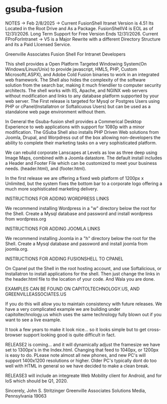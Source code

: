 # gsuba-fusion
NOTES -> Feb 2/8/2025 -> Current FusionShell Itranet Version is 4.51 Its Located in the Root Drive and As a Package. FusionShellV4 is EOL as of 12/31/2026. Long Term Support for Free Version Ends 12/31/2026.
                         Current FProForIntranet -> V5 is a Major Rewrite with a different Directory Structure and its a Paid LIcensed Service.

Greenville Associates Fusion Shell For Intranet Developers

This shell provides a Open Platform Targeted Windowing System(On Windows/Linux/Unix) to provide javascript, HML5, PHP, Custom Microsoft(.ASPX), and Adobe Cold Fusion binaries to work in an integrated web framework. The Shell also hides the complexity of the software solution from the search bar, making it much friendlier to computer security architects. The shell works with IIS, Apache, and NGINX web servers without modification and links to any database platform supported by your web server. The First release
is targeted for Mysql or Postgres Users using PHP or cPanel(Installatron or Softalicuous Users) but can be used as a standalone web page environment without them.

In General the Gsuba-fusion shell provides a Commerical Desktop Experience to web applications with support for 1080p with a minor modification. The GSuba Shell also installs PHP Driven Web solutions from Joomla, Drupal, and Worpdress out of the box allowing non-developers the ability to complete their marketing tasks on a very sophisticated platform.

We can rebuild corporate Lanscapes at Levels as low as three deep using Image Maps, combined with a Joomla datastore. The default install includes a Header and Footer File which can be customized to meet your business needs. (header.html), and (footer.html).

In the first release we are offering a fixed web platform of 1200px x Unlimited, but the system fixes the bottom bar to a corporate logo offering a much more sophisticated marketing delivery.

INSTRUCTIONS FOR ADDING WORDPRESS LINKS

We recommend installing Wordpress in a "w" directory below the root for the Shell. Create a Mysql database and password and install wordpress from wordpress.org

INSTRUCTIONS FOR ADDING JOOMLA LINKS

We recommend installing Joomla in a "h" directory below the root for the Shell. Create a Mysql database and password and install joomla from joomla.org.

INSTRUCTIONS FOR ADDING FUSIONSHELL TO CPANEL

On Cpanel put the Shell in the root hosting account, and use Softalicious, or Installatron to install applications for the shell. Then just change the links in the header.html file to the location of your code. And Wala you are done.

EXAMPLES CAN BE FOUND ON CAPITOLTECHNOLOGY.US, AND GREENVILLEASSOCIATES.US

If you do this will allow you to maintain consistency with future releases. We have a very complicated example we are building under capitoltechnology.us which uses the same technology fully blown out if you want to see a live example.

It took a few years to make it look nice... so it looks simple but to get cross-browser support looking good is quite difficult in fact.

RELEASE2 is coming... and it will dynamically adjust the framesize we have set to 1300px's in the Index.html. Changing that feed to 1040px, or 1200px is easy to do. PLease note almost all new phones, and new PC's will support 1400x1200 resolutions or higher. Older PC's typically dont do too well with HTML in general so we have decided to make a clean break.

RELEASE3 will include an integreate Web Mobility client for Android, and for IoS which should be Q1, 2020.

Sincerely,
John S. Stritzinger
Greenville Associates Solutions
Media, Pennsylvania 19063
